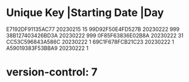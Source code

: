 # Unique Key        |Starting Date |Day
  E7192DF91135AC77   20230215       15
  99D92F50E4FD527B   20230222       999
  38B127403426BD3A   20230222       999
  0F85F63836E02B8A   20230222       31
  CC53C596843A586C   20230222       1
  69C1F678FCB21C23   20230222       1
  A59019383F53BBA9   20230222       1
# version-control: 7
